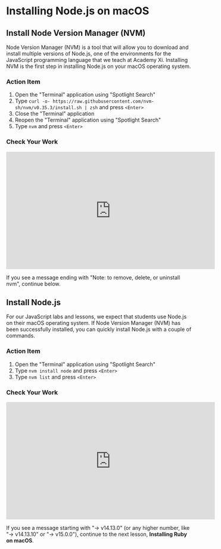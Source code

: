 # Installing Node.js on macOS

## Install Node Version Manager (NVM)

Node Version Manager (NVM) is a tool that will allow you to download and install
multiple versions of Node.js, one of the environments for the JavaScript
programming language that we teach at Academy Xi. Installing NVM is the
first step in installing Node.js on your macOS operating system.

### Action Item

1. Open the "Terminal" application using "Spotlight Search"
2. Type `curl -o- https://raw.githubusercontent.com/nvm-sh/nvm/v0.35.3/install.sh | zsh` and press `<Enter>`
3. Close the "Terminal" application
4. Reopen the "Terminal" application using "Spotlight Search"
5. Type `nvm` and press `<Enter>`

### Check Your Work

<iframe width="560" height="315" src="https://www.youtube.com/embed/3Unf__nC4nk" frameborder="0" allow="accelerometer; autoplay; clipboard-write; encrypted-media; gyroscope; picture-in-picture" allowfullscreen></iframe>

If you see a message ending with "Note: to remove, delete, or uninstall nvm",
continue below.

## Install Node.js

For our JavaScript labs and lessons, we expect that students use Node.js on
their macOS operating system. If Node Version Manager (NVM) has been
successfully installed, you can quickly install Node.js with a couple of
commands.

### Action Item

1. Open the "Terminal" application using "Spotlight Search"
2. Type `nvm install node` and press `<Enter>`
3. Type `nvm list` and press `<Enter>`

### Check Your Work

<iframe width="560" height="315" src="https://www.youtube.com/embed/tOqRJJaCAVY" frameborder="0" allow="accelerometer; autoplay; clipboard-write; encrypted-media; gyroscope; picture-in-picture" allowfullscreen></iframe>

If you see a message starting with "-> v14.13.0" (or any higher number, like "-> v14.13.10" or "-> v15.0.0"), continue to the next lesson,
**Installing Ruby on macOS**.
